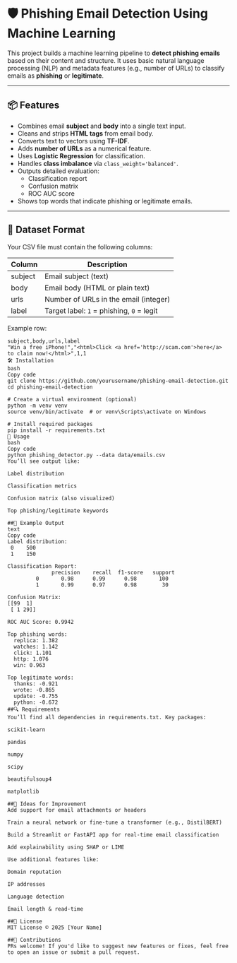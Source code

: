 # 🛡️ Phishing Email Detection Using Machine Learning

This project builds a machine learning pipeline to **detect phishing emails** based on their content and structure. It uses basic natural language processing (NLP) and metadata features (e.g., number of URLs) to classify emails as **phishing** or **legitimate**.

---

## 📦 Features

- Combines email **subject** and **body** into a single text input.
- Cleans and strips **HTML tags** from email body.
- Converts text to vectors using **TF-IDF**.
- Adds **number of URLs** as a numerical feature.
- Uses **Logistic Regression** for classification.
- Handles **class imbalance** via `class_weight='balanced'`.
- Outputs detailed evaluation:
  - Classification report
  - Confusion matrix
  - ROC AUC score
- Shows top words that indicate phishing or legitimate emails.

---

## 📁 Dataset Format

Your CSV file must contain the following columns:

| Column  | Description                             |
|---------|-----------------------------------------|
| subject | Email subject (text)                    |
| body    | Email body (HTML or plain text)         |
| urls    | Number of URLs in the email (integer)   |
| label   | Target label: `1` = phishing, `0` = legit|

Example row:

```csv
subject,body,urls,label
"Win a free iPhone!","<html>Click <a href='http://scam.com'>here</a> to claim now!</html>",1,1
🛠️ Installation
bash
Copy code
git clone https://github.com/yourusername/phishing-email-detection.git
cd phishing-email-detection

# Create a virtual environment (optional)
python -m venv venv
source venv/bin/activate  # or venv\Scripts\activate on Windows

# Install required packages
pip install -r requirements.txt
🚀 Usage
bash
Copy code
python phishing_detector.py --data data/emails.csv
You’ll see output like:

Label distribution

Classification metrics

Confusion matrix (also visualized)

Top phishing/legitimate keywords

##🧪 Example Output
text
Copy code
Label distribution:
 0    500
 1    150

Classification Report:
              precision    recall  f1-score   support
         0       0.98      0.99      0.98       100
         1       0.99      0.97      0.98        30

Confusion Matrix:
[[99  1]
 [ 1 29]]

ROC AUC Score: 0.9942

Top phishing words:
  replica: 1.382
  watches: 1.142
  click: 1.101
  http: 1.076
  win: 0.963

Top legitimate words:
  thanks: -0.921
  wrote: -0.865
  update: -0.755
  python: -0.672
##🔍 Requirements
You’ll find all dependencies in requirements.txt. Key packages:

scikit-learn

pandas

numpy

scipy

beautifulsoup4

matplotlib

##🧠 Ideas for Improvement
Add support for email attachments or headers

Train a neural network or fine-tune a transformer (e.g., DistilBERT)

Build a Streamlit or FastAPI app for real-time email classification

Add explainability using SHAP or LIME

Use additional features like:

Domain reputation

IP addresses

Language detection

Email length & read-time

##📄 License
MIT License © 2025 [Your Name]

##🤝 Contributions
PRs welcome! If you'd like to suggest new features or fixes, feel free to open an issue or submit a pull request.

